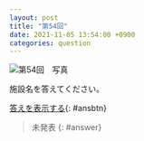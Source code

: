 ```yaml
---
layout: post
title: "第54回"
date: 2021-11-05 13:54:00 +0900
categories: question
---
```


![第54回　写真](/kokodoko/images/q54.jpg)

施設名を答えてください。


[答えを表示する](javascript:void(0)){: #ansbtn}
>未発表
{: #answer}
